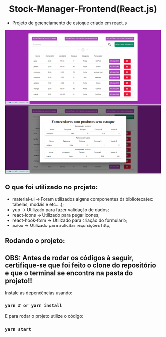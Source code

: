 <h1 align="center">Stock-Manager-Frontend(React.js)</h1>

- Projeto de gerenciamento de estoque criado em react.js

<div align="center">
  <img src="picture01.png" width="900" title="picture01">
</div>

<div align="center">
  <img src="picture02.png" width="900" title="picture02">
</div>

## O que foi utilizado no projeto:
  - material-ui -> Foram utilizados alguns componentes da biblioteca(ex: tabelas, modais e etc....);
  - yup -> Utilizado para fazer validação de dados;
  - react-icons -> Utilizado para pegar icones;
  - react-hook-form -> Utilizado para criação do formulario;
  - axios -> Utilizado para solicitar requisições http;

## Rodando o projeto:

<b><h2>OBS: Antes de rodar os códigos à seguir, certifique-se que foi feito o clone do repositório e que o terminal se encontra na pasta do projeto!!</h2></b>

Instale as dependências usando:

### `yarn # or yarn install`

E para rodar o projeto utilize o código:

### `yarn start`
